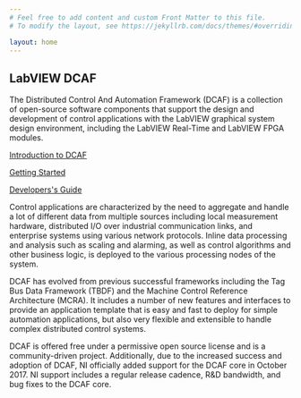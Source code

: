 ```yaml
---
# Feel free to add content and custom Front Matter to this file.
# To modify the layout, see https://jekyllrb.com/docs/themes/#overriding-theme-defaults

layout: home
---
```

## LabVIEW DCAF

The Distributed Control And Automation Framework (DCAF) is a collection of open-source software components that support the design and development of control applications with the LabVIEW graphical system design environment, including the LabVIEW Real-Time and LabVIEW FPGA modules.

[Introduction to DCAF](http://www.ni.com/white-paper/54341/en/)

[Getting Started](http://www.ni.com/tutorial/54342/en/)

[Developers's Guide](https://github.com/LabVIEW-DCAF/Documentation/tree/master/Trunk/Getting%20Started%20Material/devguide)

Control applications are characterized by the need to aggregate and handle a lot of different data from multiple sources including local measurement hardware, distributed I/O over industrial communication links, and enterprise systems using various network protocols. Inline data processing and analysis such as scaling and alarming, as well as control algorithms and other business logic, is deployed to the various processing nodes of the system.

DCAF has evolved from previous successful frameworks including the Tag Bus Data Framework (TBDF) and the Machine Control Reference Architecture (MCRA). It includes a number of new features and interfaces to provide an application template that is easy and fast to deploy for simple automation applications, but also very flexible and extensible to handle complex distributed control systems.

DCAF is offered free under a permissive open source license and is a community-driven project. Additionally, due to the increased success and adoption of DCAF, NI officially added support for the DCAF core in October 2017. NI support includes a regular release cadence, R&D bandwidth, and bug fixes to the DCAF core.
